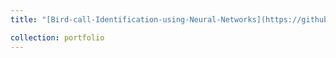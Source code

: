 ```yaml
---
title: "[Bird-call-Identification-using-Neural-Networks](https://github.com/Ruqhaiya/Bird-call-Identification-using-Neural-Networks)"

collection: portfolio
---
```



